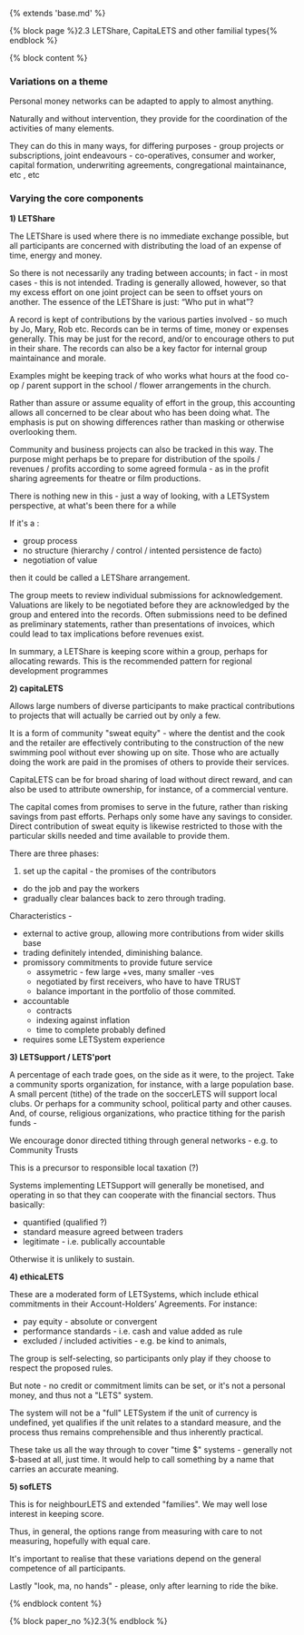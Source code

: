 {% extends 'base.md' %}

{% block page %}2.3 LETShare, CapitaLETS and other familial types{% endblock %}

{% block content %}

### Variations on a theme

Personal money networks can be adapted to apply to almost anything.

Naturally and without intervention, they provide for the coordination of 
the activities of many elements.

They can do this in many ways, for differing purposes - group projects or 
subscriptions, joint endeavours - co-operatives, consumer and worker, 
capital formation, underwriting agreements, congregational maintainance, 
etc , etc 

### Varying the core components

**1) LETShare**

The LETShare is used where there is no immediate exchange possible, but 
all participants are concerned with distributing the load of an expense of 
time, energy and money.

So there is not necessarily any trading between accounts; in fact - in most 
cases - this is not intended. Trading is generally allowed, however, so that 
my excess effort on one joint project can be seen to offset yours on 
another. The essence of the LETShare is just: “Who put in what”?

A record is kept of contributions by the various parties involved - so much 
by Jo, Mary, Rob etc. Records can be in terms of time, money or expenses 
generally. This may be just for the record, and/or to encourage others to 
put in their share. The records can also be a key factor for internal group 
maintainance and morale.

Examples might be keeping track of who works what hours at the food co-
op / parent support in the school / flower arrangements in the church. 

Rather than assure or assume equality of effort in the group, this 
accounting allows all concerned to be clear about who has been doing 
what. The emphasis is put on showing differences rather than masking or 
otherwise overlooking them. 

Community and business projects can also be tracked in this way. The 
purpose might perhaps be to prepare for distribution of the spoils / 
revenues / profits according to some agreed formula - as in the profit 
sharing agreements  for theatre or film productions.

There is nothing new in this - just a way of looking, with a LETSystem 
perspective, at what's been there for a while 

If it's a :

* group process
* no structure (hierarchy / control / intented persistence de facto)
* negotiation of value

then it could be called a LETShare arrangement.

The group meets to review individual submissions for acknowledgement. 
Valuations are likely to be negotiated before they are acknowledged by 
the group and entered into the records. Often submissions need to be 
defined as preliminary statements, rather than presentations of invoices, 
which could lead to tax implications before revenues exist. 

In summary, a LETShare is keeping score within a group, perhaps for 
allocating rewards. This is the recommended pattern for regional 
development programmes

**2) capitaLETS** 

Allows large numbers of diverse participants to make practical 
contributions to projects that will actually be carried out by only a few. 

It is a form of community "sweat equity" - where the dentist and the cook 
and the retailer are effectively contributing to the construction of the new 
swimming pool without ever showing up on site. Those who are actually 
doing the work are paid in the promises of others to provide their services.

CapitaLETS can be for broad sharing of load without direct reward, and 
can also be used to attribute ownership, for instance, of a commercial 
venture.

The capital comes from promises to serve in the future, rather than risking 
savings from past efforts. Perhaps  only some have any savings to 
consider. Direct contribution of sweat equity is likewise restricted to 
those with the particular skills needed and time available to provide them.

There are three phases: 

1. set up the capital - the promises of the contributors 
*  do the job and pay the workers 
* gradually clear balances back to zero through trading.

Characteristics -

* external to active group, allowing more contributions from wider skills base
* trading definitely intended, diminishing balance.
* promissory commitments to provide future service
  * assymetric - few large +ves, many smaller -ves
  * negotiated by first receivers, who have to have TRUST
  * balance important in the portfolio of those commited.
* accountable 
  * contracts 
  * indexing against inflation  
  * time to complete probably defined
* requires some LETSystem experience

**3) LETSupport  / LETS'port**

A percentage of each trade goes, on the side as it were, to the project. 
Take a community sports organization, for instance, with a large 
population base. A small percent (tithe) of the trade on the soccerLETS 
will support local clubs. Or perhaps for a community school, political 
party and other causes. And, of course, religious organizations, who 
practice tithing for the parish funds - 

We encourage donor directed tithing through general networks - e.g. to 
Community Trusts

This is a precursor to responsible local taxation (?)

Systems implementing LETSupport will generally be monetised, and 
operating in so that they can cooperate with the financial sectors. Thus 
basically:

* quantified (qualified ?)
* standard measure agreed between traders
* legitimate - i.e. publically accountable

Otherwise it is unlikely to sustain.

**4) ethicaLETS** 

These are a moderated form of LETSystems, which include ethical 
commitments in their Account-Holders’ Agreements. For instance:

* pay equity - absolute or convergent
* performance standards - i.e. cash and value added as rule
* excluded / included activities - e.g. be kind to animals, 

The group is self-selecting, so participants only play if they choose to 
respect the proposed rules.

But note - no credit or commitment limits can be set, or it's not a personal 
money, and thus not a "LETS" system.

The system will not be a "full" LETSystem if the unit of currency is 
undefined, yet qualifies if the unit relates to a standard measure, and the 
process thus remains comprehensible and thus inherently practical. 

These take us all the way through to cover "time $" systems - generally 
not $-based at all, just time. It would help to call something by a name that 
carries an accurate meaning.

**5) sofLETS** 

This is for neighbourLETS and extended "families". We may well lose 
interest in keeping score.

Thus, in general, the options range from measuring with care to not 
measuring, hopefully with equal care. 

It's important to realise that these variations depend on the general 
competence of all participants.

Lastly "look, ma, no hands" - please, only after learning to ride the bike.

{% endblock content %}

{% block paper_no %}2.3{% endblock %}

